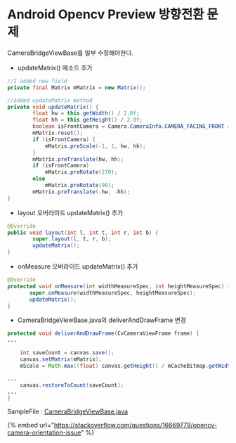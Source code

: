 # Android Opencv Preview 방향전환 문제

CameraBridgeViewBase를 일부 수정해야한다. 

* updateMatrix\(\) 메소드 추가

```java
//I added new field
private final Matrix mMatrix = new Matrix();

//added updateMatrix method
private void updateMatrix() {
        float hw = this.getWidth() / 2.0f;
        float hh = this.getHeight() / 2.0f;
        boolean isFrontCamera = Camera.CameraInfo.CAMERA_FACING_FRONT == mCameraIndex;
        mMatrix.reset();
        if (isFrontCamera) {
            mMatrix.preScale(-1, 1, hw, hh);
        }
        mMatrix.preTranslate(hw, hh);
        if (isFrontCamera)
            mMatrix.preRotate(270);
        else
            mMatrix.preRotate(90);
        mMatrix.preTranslate(-hw, -hh);
}
```

* layout 오버라이드  updateMatrix\(\) 추가 

```java
@Override
public void layout(int l, int t, int r, int b) {
        super.layout(l, t, r, b);
        updateMatrix();
}
```

* onMeasure 오버라이드  updateMatrix\(\) 추가

```java
@Override
protected void onMeasure(int widthMeasureSpec, int heightMeasureSpec) {
       super.onMeasure(widthMeasureSpec, heightMeasureSpec);
       updateMatrix();
}
```

*  CameraBridgeViewBase.java의 deliverAndDrawFrame 변경

```java
protected void deliverAndDrawFrame(CvCameraViewFrame frame) {
... 

    int saveCount = canvas.save(); 
    canvas.setMatrix(mMatrix); 
    mScale = Math.max((float) canvas.getHeight() / mCacheBitmap.getWidth(), (float) canvas.getWidth() / mCacheBitmap.getHeight());

...
    canvas.restoreToCount(saveCount); 
...
}
```

SampleFile : [CameraBridgeViewBase.java](https://gist.github.com/thongdoan/d73267eb58863f70c77d1288fe5cd3a4)

{% embed url="https://stackoverflow.com/questions/16669779/opencv-camera-orientation-issue" %}



